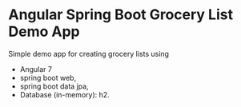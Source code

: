 # Angular Spring Boot Grocery List Demo App

Simple demo app for creating grocery lists using 
- Angular 7
- spring boot web,
- spring boot data jpa,
- Database (in-memory): h2.


